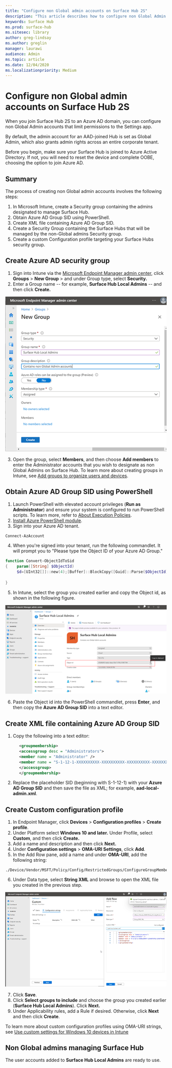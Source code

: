 ```yaml
---
title: "Configure non Global admin accounts on Surface Hub 2S"
description: "This article describes how to configure non Global Admin accounts to manage Surface Hub 2S."
keywords: Surface Hub
ms.prod: surface-hub
ms.sitesec: library
author: greg-lindsay
ms.author: greglin
manager: laurawi
audience: Admin
ms.topic: article
ms.date: 12/04/2020
ms.localizationpriority: Medium
---
```


# Configure non Global admin accounts on Surface Hub 2S

When you join Surface Hub 2S to an Azure AD domain, you can configure non Global Admin accounts that limit permissions to the Settings app. 

By default, the admin account for an AAD-joined Hub is set as Global Admin, which also grants admin rights across an entire corporate tenant. 

Before you begin, make sure your Surface Hub is joined to Azure Active Directory. If not, you will need to reset the device and complete OOBE, choosing the option to join Azure AD.

## Summary 

The process of creating non Global admin accounts involves the following steps: 

1. In Microsoft Intune, create a Security group containing the admins designated to manage Surface Hub.
2. Obtain Azure AD Group SID using PowerShell.
3. Create XML file containing Azure AD Group SID.
4. Create a Security Group containing the Surface Hubs that will be managed by the non-Global admins Security group.
5. Create a custom Configuration profile targeting your Surface Hubs security group.


## Create Azure AD security group 

1. Sign into Intune via the [Microsoft Endpoint Manager admin center](https://go.microsoft.com/fwlink/?linkid=2109431), click **Groups** > **New Group** > and under Group type, select **Security.** 
2. Enter a Group name -- for example, **Surface Hub Local Admins** -- and then click **Create.** 

 ![Create security group](images/sh-create-sec-group.png)

3. Open the group, select **Members**, and then choose **Add members** to enter the Administrator accounts that you wish to designate as non Global Admins on Surface Hub. To learn more about creating groups in Intune, see  [Add groups to organize users and devices](https://docs.microsoft.com/mem/intune/fundamentals/groups-add).

## Obtain Azure AD Group SID using PowerShell

1. Launch PowerShell with elevated account privileges (**Run as Administrator**) and ensure your system is configured to run PowerShell scripts. To learn more, refer to [About Execution Policies](https://docs.microsoft.com/powershell/module/microsoft.powershell.core/about/about_execution_policies?). 
2. [Install Azure PowerShell module](https://docs.microsoft.com/powershell/azure/install-az-ps?view=azps-5.1.0).
3. Sign into your Azure AD tenant.
```powershell
Connect-AzAccount
```

4. When you're signed into your tenant, run the following commandlet. It will prompt you to "Please type the Object ID of your Azure AD Group."

```powershell
function Convert-ObjectIdToSid
{    param([String] $ObjectId)   
     $d=[UInt32[]]::new(4);[Buffer]::BlockCopy([Guid]::Parse($ObjectId).ToByteArray(),0,$d,0,16);"S-1-12-1-$d".Replace(' ','-')
	 
}
```
5. In Intune, select the group you created earlier and copy the Object id, as shown in the following figure. 

 ![Copy Object id of security group](images/sh-objectid.png)

6. Paste the Object id into the PowerShell commandlet, press **Enter**, and then copy the **Azure AD Group SID** into a text editor. 

## Create XML file containing Azure AD Group SID

1. Copy the following into a text editor: 

```xml
      <groupmembership>   
	  <accessgroup desc = "Administrators">        
	  <member name = "Administrator" />        
	  <member name = "S-1-12-1-XXXXXXXXXX-XXXXXXXXXX-XXXXXXXXXX-XXXXXXXXXX" />  
	  </accessgroup>
	  </groupmembership>
  ```

2. Replace the placeholder SID (beginning with S-1-12-1) with your **Azure AD Group SID** and then save the file as XML; for example, **aad-local-admin.xml**. 

## Create Custom configuration profile

1. In Endpoint Manager, click **Devices** > **Configuration profiles** > **Create profile**. 
2. Under Platform select **Windows 10 and later.** Under Profile, select **Custom**, and then click **Create.**
3. Add a name and description and then click **Next.**
4. Under **Configuration settings** > **OMA-URI Settings**, click **Add**.
5. In the Add Row pane, add a name and under     **OMA-URI**, add the following  string: 

```OMA-URI
./Device/Vendor/MSFT/Policy/Config/RestrictedGroups/ConfigureGroupMembership
```
6. Under Data type, select **String XML** and browse to open the XML file you created in the previous step. 

 ![upload local admin xml config file](images/sh-local-admin-config.png)

7. Click **Save**.
8. Click **Select groups to include** and choose the group you created earlier (**Surface Hub Local Admins**). Click **Next.**
9. Under Applicability rules, add a Rule if desired. Otherwise, click **Next** and then click **Create**.

To learn more about custom configuration profiles using OMA-URI strings, see [Use custom settings for Windows 10 devices in Intune](https://docs.microsoft.com/mem/intune/configuration/custom-settings-windows-10)


## Non Global admins managing Surface Hub

The user accounts added to **Surface Hub Local Admins** are ready to use. 
